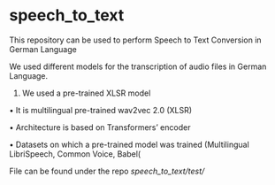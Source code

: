 # speech_to_text
This repository can be used to perform Speech to Text Conversion in German Language


We used different models for the transcription of audio files in German Language.


1. We used a pre-trained XLSR model  

•	It is multilingual pre-trained wav2vec 2.0 (XLSR)

•	Architecture is based on Transformers’ encoder

•	Datasets on which a pre-trained model was trained (Multilingual LibriSpeech, Common Voice, Babel(

File can be found under the repo *speech_to_text/test/*
